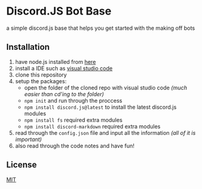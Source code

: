 # Discord.JS Bot Base

a simple discord.js base that helps you get started with the making off bots

## Installation

1. have node.js installed from [here](https://nodejs.org/en/ "takes you to the node.js website")
2. install a IDE such as [visual studio code](https://code.visualstudio.com/ "takes you to the visual studio code homepage")
3. clone this repository 
4. setup the packages:
   - open the folder of the cloned repo with visual studio code *(much easier than cd'ing to the folder)*
   - `npm init` and run through the proccess
   - `npm install discord.js@latest` to install the latest discord.js modules
   - `npm install fs` required extra modules
   - `npm install discord-markdown` required extra modules 
5. read through the `config.json` file and input all the information *(all of it is important)*
6. also read through the code notes and have fun!

## License
[MIT](https://choosealicense.com/licenses/mit/)
